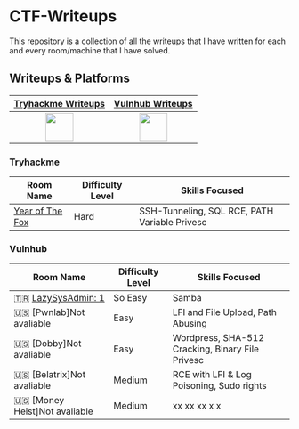 # CTF-Writeups

This repository is a collection of all the writeups that I have written for each and every room/machine that I have solved.



## Writeups & Platforms

|  [Tryhackme Writeups](./tryhackme/)        | [Vulnhub Writeups](./vulnhub/) | 
|:-----------:|:-----------:|
| <a href="https://www.tryhackme.com"><img src="https://assets.tryhackme.com/img/favicon.png" width="50"></a> | <a href="https://www.vulnhub.com"><img src="https://www.vulnhub.com/static/img/favicon.ico" width="50"></a> |

### Tryhackme

| Room Name                                             | Difficulty Level | Skills Focused                                               |
| ----------------------------------------------------- | ---------------- | ------------------------------------------------------------ |
| [Year of The Fox](./tryhackme/hard/yearofthefox) 	| Hard             | SSH-Tunneling, SQL RCE, PATH Variable Privesc                             |

### Vulnhub

| Room Name                                             | Difficulty Level | Skills Focused                                               |
| ----------------------------------------------------- | ---------------- | ------------------------------------------------------------ |
| :tr: [LazySysAdmin: 1](./vulnhub/lazyadmin) 	| So Easy             | Samba   |
| :us: [Pwnlab]Not avaliable 	| Easy             | LFI and File Upload, Path Abusing   |
| :us: [Dobby]Not avaliable 	| Easy             | Wordpress, SHA-512 Cracking, Binary File Privesc                            |
| :us: [Belatrix]Not avaliable 	| Medium             | RCE with LFI & Log Poisoning, Sudo rights   |
| :us: [Money Heist]Not avaliable 	| Medium             | xx xx xx x	x   |
